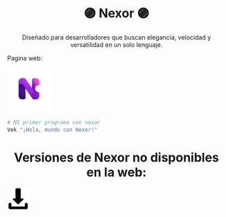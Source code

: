<h1 align="center">🟣 Nexor 🟣</h1>
<p align="center">Diseñado para desarrolladores que buscan elegancia, velocidad y versatilidad en un solo lenguaje.</p>

<p align="left">Pagina web:</p>
<a href="https://emiliano-hn.github.io/Nexor/">
  <img src="Nexor-Data/Nexor-imagenes/Nexor-sin-fondo.png" width="100" alt="Pagina Web">
</a>

```bash
# MI primer programa con nexor
Vek "¡Hola, mundo con Nexor!"
```

<h1 align="center">Versiones de Nexor no disponibles en la web:</h1>

<a href="Nexor-Data/Nexor-version/Nexor-v1.1.0.7z" download>
  <img src="Nexor-Data/Nexor-imagenes/descarga.png" width="50" height="50" alt="Descargar">
</a>
